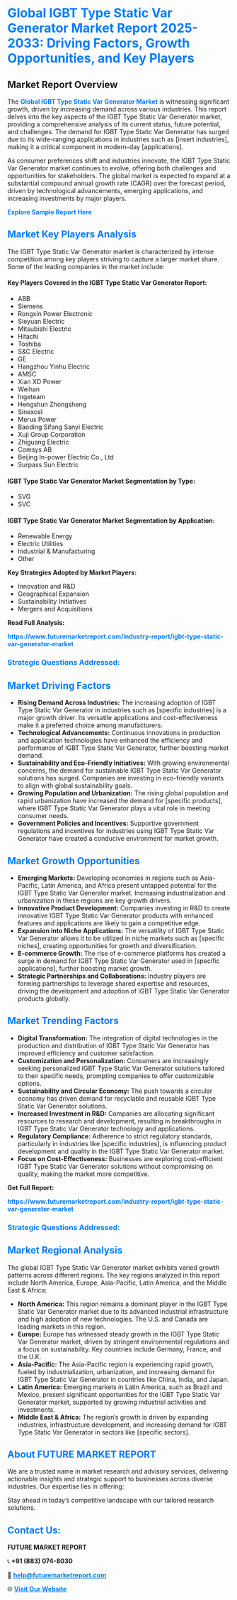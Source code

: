 <h1 style="color: #007BFF;">Global IGBT Type Static Var Generator Market Report 2025-2033: Driving Factors, Growth Opportunities, and Key Players</h1>

<section id="overview">
<h2>Market Report Overview</h2>
<p>The <a href="https://www.futuremarketreport.com/industry-report/igbt-type-static-var-generator-market" style="color: #007BFF; text-decoration: none;"><strong>Global IGBT Type Static Var Generator Market</strong></a> is witnessing significant growth, driven by increasing demand across various industries. This report delves into the key aspects of the IGBT Type Static Var Generator market, providing a comprehensive analysis of its current status, future potential, and challenges. The demand for IGBT Type Static Var Generator has surged due to its wide-ranging applications in industries such as [insert industries], making it a critical component in modern-day [applications].</p>
<p>As consumer preferences shift and industries innovate, the IGBT Type Static Var Generator market continues to evolve, offering both challenges and opportunities for stakeholders. The global market is expected to expand at a substantial compound annual growth rate (CAGR) over the forecast period, driven by technological advancements, emerging applications, and increasing investments by major players.</p>
</section>

<section id="overview">
<p><a href="https://www.futuremarketreport.com/request-sample/reportId=37720" style="color: #007BFF; text-decoration: none;"><strong>Explore Sample Report Here</strong></a></p>
</section>

<section id="key-players">
<h2 style="color: #007BFF;">Market Key Players Analysis</h2>
<p>The IGBT Type Static Var Generator market is characterized by intense competition among key players striving to capture a larger market share. Some of the leading companies in the market include:</p>
<h4>Key Players Covered in the IGBT Type Static Var Generator Report:</h4>
<ul><li>ABB</li><li>Siemens</li><li>Rongxin Power Electronic</li><li>Sieyuan Electric</li><li>Mitsubishi Electric</li><li>Hitachi</li><li>Toshiba</li><li>S&amp;C Electric</li><li>GE</li><li>Hangzhou Yinhu Electric</li><li>AMSC</li><li>Xian XD Power</li><li>Weihan</li><li>Ingeteam</li><li>Hengshun Zhongsheng</li><li>Sinexcel</li><li>Merus Power</li><li>Baoding Sifang Sanyi Electric</li><li>Xuji Group Corporation</li><li>Zhiguang Electric</li><li>Comsys AB</li><li>Beijing In-power Electric Co., Ltd</li><li>Surpass Sun Electric</li></ul>
<h4>IGBT Type Static Var Generator Market Segmentation by Type:</h4>
<ul><li>SVG</li><li>SVC</li></ul>

<h4>IGBT Type Static Var Generator Market Segmentation by Application:</h4>
<ul><li>Renewable Energy</li><li>Electric Utilities</li><li>Industrial &amp; Manufacturing</li><li>Other</li></ul>
<p><strong>Key Strategies Adopted by Market Players:</strong></p>
<ul>
<li>Innovation and R&D</li>
<li>Geographical Expansion</li>
<li>Sustainability Initiatives</li>
<li>Mergers and Acquisitions</li>
</ul>
</section>

<section>
<p><strong>Read Full Analysis: </strong></p><a href="https://www.futuremarketreport.com/industry-report/igbt-type-static-var-generator-market" style="color: #007BFF; text-decoration: none;"><strong>https://www.futuremarketreport.com/industry-report/igbt-type-static-var-generator-market</strong></a>
<h3 style="color: #007BFF;">Strategic Questions Addressed:</h3>
</section>

<section id="driving-factors">
<h2 style="color: #007BFF;">Market Driving Factors</h2>
<ul>
<li><strong>Rising Demand Across Industries:</strong> The increasing adoption of IGBT Type Static Var Generator in industries such as [specific industries] is a major growth driver. Its versatile applications and cost-effectiveness make it a preferred choice among manufacturers.</li>
<li><strong>Technological Advancements:</strong> Continuous innovations in production and application technologies have enhanced the efficiency and performance of IGBT Type Static Var Generator, further boosting market demand.</li>
<li><strong>Sustainability and Eco-Friendly Initiatives:</strong> With growing environmental concerns, the demand for sustainable IGBT Type Static Var Generator solutions has surged. Companies are investing in eco-friendly variants to align with global sustainability goals.</li>
<li><strong>Growing Population and Urbanization:</strong> The rising global population and rapid urbanization have increased the demand for [specific products], where IGBT Type Static Var Generator plays a vital role in meeting consumer needs.</li>
<li><strong>Government Policies and Incentives:</strong> Supportive government regulations and incentives for industries using IGBT Type Static Var Generator have created a conducive environment for market growth.</li>
</ul>
</section>

<section id="growth-opportunities">
<h2 style="color: #007BFF;">Market Growth Opportunities</h2>
<ul>
<li><strong>Emerging Markets:</strong> Developing economies in regions such as Asia-Pacific, Latin America, and Africa present untapped potential for the IGBT Type Static Var Generator market. Increasing industrialization and urbanization in these regions are key growth drivers.</li>
<li><strong>Innovative Product Development:</strong> Companies investing in R&D to create innovative IGBT Type Static Var Generator products with enhanced features and applications are likely to gain a competitive edge.</li>
<li><strong>Expansion into Niche Applications:</strong> The versatility of IGBT Type Static Var Generator allows it to be utilized in niche markets such as [specific niches], creating opportunities for growth and diversification.</li>
<li><strong>E-commerce Growth:</strong> The rise of e-commerce platforms has created a surge in demand for IGBT Type Static Var Generator used in [specific applications], further boosting market growth.</li>
<li><strong>Strategic Partnerships and Collaborations:</strong> Industry players are forming partnerships to leverage shared expertise and resources, driving the development and adoption of IGBT Type Static Var Generator products globally.</li>
</ul>
</section>

<section id="trending-factors">
<h2 style="color: #007BFF;">Market Trending Factors</h2>
<ul>
<li><strong>Digital Transformation:</strong> The integration of digital technologies in the production and distribution of IGBT Type Static Var Generator has improved efficiency and customer satisfaction.</li>
<li><strong>Customization and Personalization:</strong> Consumers are increasingly seeking personalized IGBT Type Static Var Generator solutions tailored to their specific needs, prompting companies to offer customizable options.</li>
<li><strong>Sustainability and Circular Economy:</strong> The push towards a circular economy has driven demand for recyclable and reusable IGBT Type Static Var Generator solutions.</li>
<li><strong>Increased Investment in R&D:</strong> Companies are allocating significant resources to research and development, resulting in breakthroughs in IGBT Type Static Var Generator technology and applications.</li>
<li><strong>Regulatory Compliance:</strong> Adherence to strict regulatory standards, particularly in industries like [specific industries], is influencing product development and quality in the IGBT Type Static Var Generator market.</li>
<li><strong>Focus on Cost-Effectiveness:</strong> Businesses are exploring cost-efficient IGBT Type Static Var Generator solutions without compromising on quality, making the market more competitive.</li>
</ul>
</section>

<section>
<p><strong>Get Full Report: </strong></p><a href="https://www.futuremarketreport.com/industry-report/igbt-type-static-var-generator-market" style="color: #007BFF; text-decoration: none;"><strong>https://www.futuremarketreport.com/industry-report/igbt-type-static-var-generator-market</strong></a>
<h3 style="color: #007BFF;">Strategic Questions Addressed:</h3>
</section>


<section id="regional-analysis">
<h2 style="color: #007BFF;">Market Regional Analysis</h2>
<p>The global IGBT Type Static Var Generator market exhibits varied growth patterns across different regions. The key regions analyzed in this report include North America, Europe, Asia-Pacific, Latin America, and the Middle East & Africa:</p>
<ul>
<li><strong>North America:</strong> This region remains a dominant player in the IGBT Type Static Var Generator market due to its advanced industrial infrastructure and high adoption of new technologies. The U.S. and Canada are leading markets in this region.</li>
<li><strong>Europe:</strong> Europe has witnessed steady growth in the IGBT Type Static Var Generator market, driven by stringent environmental regulations and a focus on sustainability. Key countries include Germany, France, and the U.K.</li>
<li><strong>Asia-Pacific:</strong> The Asia-Pacific region is experiencing rapid growth, fueled by industrialization, urbanization, and increasing demand for IGBT Type Static Var Generator in countries like China, India, and Japan.</li>
<li><strong>Latin America:</strong> Emerging markets in Latin America, such as Brazil and Mexico, present significant opportunities for the IGBT Type Static Var Generator market, supported by growing industrial activities and investments.</li>
<li><strong>Middle East & Africa:</strong> The region’s growth is driven by expanding industries, infrastructure development, and increasing demand for IGBT Type Static Var Generator in sectors like [specific sectors].</li>
</ul>
</section>

<footer>
<h2 style="color: #007BFF;">About FUTURE MARKET REPORT</h2>
<p>We are a trusted name in market research and advisory services, delivering actionable insights and strategic support to businesses across diverse industries. Our expertise lies in offering:</p>

<p>Stay ahead in today’s competitive landscape with our tailored research solutions.</p>

<h2 style="color: #007BFF;">Contact Us:</h2>
<p><strong>FUTURE MARKET REPORT</strong></p>
<p>📞 <strong>+91 (883) 074-8030</strong></p>
<p>📧 <strong><a href="mailto:help@futuremarketreport.com" style="color: #007BFF;">help@futuremarketreport.com</a></strong></p>
<p>🌐 <strong><a href="https://www.futuremarketreport.com/" style="color: #007BFF;">Visit Our Website</a></strong></p>
</footer>